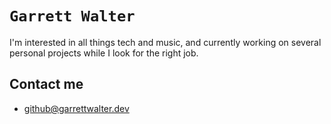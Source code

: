 # `Garrett Walter`

I'm interested in all things tech and music, and currently working on several personal projects while I look for the right job.

<!--
- 👀 I’m interested in ...
- 🌱 I’m currently learning ...
- 💞️ I’m looking to collaborate on ...
-->

## Contact me

- github@garrettwalter.dev

